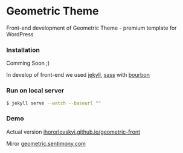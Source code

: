 # Geometric Theme

Front-end development of Geometric Theme - premium template for WordPress

### Installation

Comming Soon ;)

In develop of front-end we used [jekyll](http://jekyllrb.com), [sass](http://sass-lang.com) with [bourbon](http://bourbon.io)

### Run on local server

```sh
$ jekyll serve --watch --baseurl ""
```

### Demo

Actual version [ihororlovskyi.github.io/geometric-front](http://ihororlovskyi.github.io/geometric-front)

Miror [geometric.sentimony.com](http://geometric.sentimony.com)

